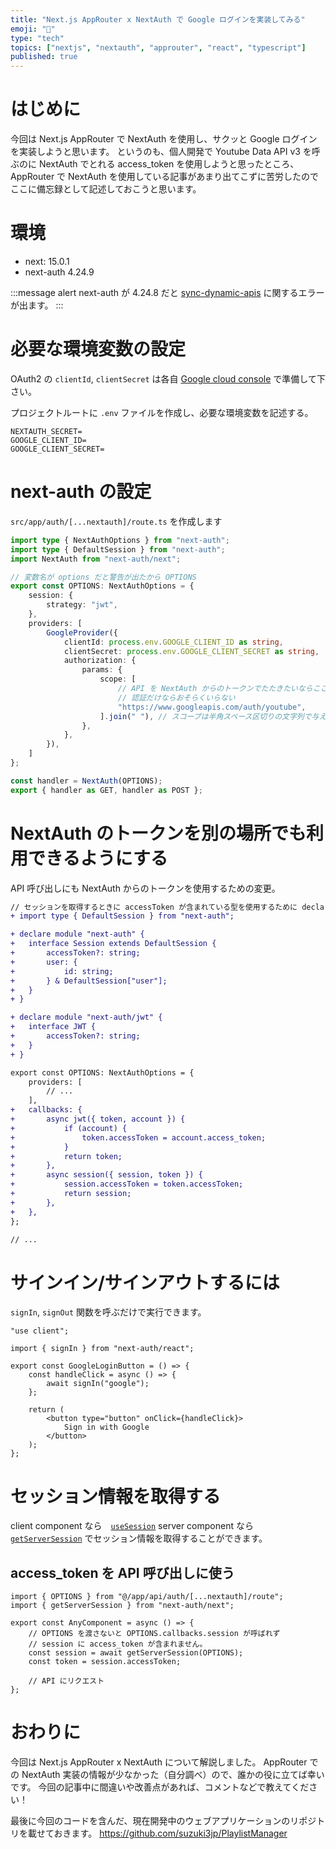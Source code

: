 ```yaml
---
title: "Next.js AppRouter x NextAuth で Google ログインを実装してみる"
emoji: "📌"
type: "tech"
topics: ["nextjs", "nextauth", "approuter", "react", "typescript"]
published: true
---
```


# はじめに
今回は Next.js AppRouter で NextAuth を使用し、サクッと Google ログインを実装しようと思います。
というのも、個人開発で Youtube Data API v3 を呼ぶのに NextAuth でとれる access_token を使用しようと思ったところ、AppRouter で NextAuth を使用している記事があまり出てこずに苦労したのでここに備忘録として記述しておこうと思います。

# 環境
- next: 15.0.1
- next-auth 4.24.9

:::message alert
next-auth が 4.24.8 だと [sync-dynamic-apis](https://nextjs.org/docs/messages/sync-dynamic-apis) に関するエラーが出ます。
:::

# 必要な環境変数の設定
OAuth2 の `clientId`, `clientSecret` は各自 [Google cloud console](https://console.cloud.google.com/apis/dashboard) で準備して下さい。

プロジェクトルートに `.env` ファイルを作成し、必要な環境変数を記述する。
```plaintext:.env
NEXTAUTH_SECRET=
GOOGLE_CLIENT_ID=
GOOGLE_CLIENT_SECRET=
```

# next-auth の設定
`src/app/auth/[...nextauth]/route.ts` を作成します
```ts:src/app/auth/[...nextauth]/route.ts
import type { NextAuthOptions } from "next-auth";
import type { DefaultSession } from "next-auth";
import NextAuth from "next-auth/next";

// 変数名が options だと警告が出たから OPTIONS
export const OPTIONS: NextAuthOptions = {
	session: {
		strategy: "jwt",
	},
	providers: [
		GoogleProvider({
			clientId: process.env.GOOGLE_CLIENT_ID as string,
			clientSecret: process.env.GOOGLE_CLIENT_SECRET as string,
			authorization: {
				params: {
					scope: [
                        // API を NextAuth からのトークンでたたきたいならここでスコープを設定する。
                        // 認証だけならおそらくいらない
						"https://www.googleapis.com/auth/youtube", 
					].join(" "), // スコープは半角スペース区切りの文字列で与える
				},
			},
		}),
	]
};

const handler = NextAuth(OPTIONS);
export { handler as GET, handler as POST };
```

# NextAuth のトークンを別の場所でも利用できるようにする
API 呼び出しにも NextAuth からのトークンを使用するための変更。
```diff ts:src/app/auth/[...nextauth]/route.ts
// セッションを取得するときに accessToken が含まれている型を使用するために declare
+ import type { DefaultSession } from "next-auth";

+ declare module "next-auth" {
+ 	interface Session extends DefaultSession {
+ 		accessToken?: string;
+ 		user: {
+ 			id: string;
+ 		} & DefaultSession["user"];
+ 	}
+ }

+ declare module "next-auth/jwt" {
+ 	interface JWT {
+ 		accessToken?: string;
+ 	}
+ }

export const OPTIONS: NextAuthOptions = {
	providers: [
        // ...
	],
+	callbacks: {
+		async jwt({ token, account }) {
+			if (account) {
+				token.accessToken = account.access_token;
+			}
+			return token;
+		},
+		async session({ session, token }) {
+			session.accessToken = token.accessToken;
+			return session;
+		},
+	},
};

// ...
```

# サインイン/サインアウトするには
`signIn`, `signOut` 関数を呼ぶだけで実行できます。
```tsx: GoogleLoginButton.tsx
"use client";

import { signIn } from "next-auth/react";

export const GoogleLoginButton = () => {
	const handleClick = async () => {
		await signIn("google");
	};

	return (
		<button type="button" onClick={handleClick}>
			Sign in with Google
		</button>
	);
};

```

# セッション情報を取得する
client component なら　[`useSession`](https://next-auth.js.org/getting-started/client#custom-client-session-handling) 
server component なら [`getServerSession`](https://next-auth.js.org/getting-started/example#backend---api-route) でセッション情報を取得することができます。
## access_token を API 呼び出しに使う
```tsx: anyComp.tsx
import { OPTIONS } from "@/app/api/auth/[...nextauth]/route";
import { getServerSession } from "next-auth/next";

export const AnyComponent = async () => {
    // OPTIONS を渡さないと OPTIONS.callbacks.session が呼ばれず
    // session に access_token が含まれません。
    const session = await getServerSession(OPTIONS);
    const token = session.accessToken;

    // API にリクエスト
};
```

# おわりに
今回は Next.js AppRouter x NextAuth について解説しました。
AppRouter での NextAuth 実装の情報が少なかった（自分調べ）ので、誰かの役に立てば幸いです。
今回の記事中に間違いや改善点があれば、コメントなどで教えてください！

最後に今回のコードを含んだ、現在開発中のウェブアプリケーションのリポジトリを載せておきます。
https://github.com/suzuki3jp/PlaylistManager